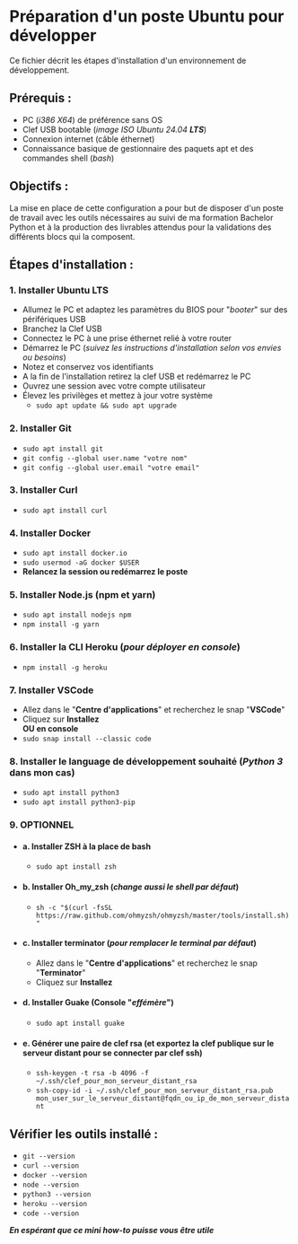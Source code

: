 # Préparation d'un poste Ubuntu pour développer
Ce fichier décrit les étapes d'installation d'un environnement de développement.

## Prérequis :
- PC (_i386 X64_) de préférence sans OS
- Clef USB bootable (_image ISO Ubuntu 24.04 **LTS**_)
- Connexion internet (câble éthernet)
- Connaissance basique de gestionnaire des paquets apt et des commandes shell (_bash_)

## Objectifs :
La mise en place de cette configuration a pour but de disposer d'un poste de travail avec les outils nécessaires au suivi de ma formation Bachelor Python et à la production des livrables attendus pour la validations des différents blocs qui la composent.

## Étapes d'installation :

### 1. Installer Ubuntu LTS
- Allumez le PC et adaptez les paramètres du BIOS pour "_booter_" sur des périfériques USB
- Branchez la Clef USB
- Connectez le PC à une prise éthernet relié à votre router
- Démarrez le PC (_suivez les instructions d'installation selon vos envies ou besoins_)
- Notez et conservez vos identifiants
- A la fin de l'installation retirez la clef USB et redémarrez le PC
- Ouvrez une session avec votre compte utilisateur
- Élevez les privilèges et mettez à jour votre système
    - ```sudo apt update && sudo apt upgrade```


### 2. Installer Git
- ```sudo apt install git```
- ```git config --global user.name "votre nom"```
- ```git config --global user.email "votre email"```

### 3. Installer Curl
- ```sudo apt install curl```

### 4. Installer Docker
- ```sudo apt install docker.io```
- ```sudo usermod -aG docker $USER```
- **Relancez la session ou redémarrez le poste**

### 5. Installer Node.js (npm et yarn)
- ```sudo apt install nodejs npm```
- ```npm install -g yarn```

### 6. Installer la CLI Heroku (_pour déployer en console_)
- ```npm install -g heroku```

### 7. Installer VSCode
- Allez dans le "**Centre d'applications**" et recherchez le snap "**VSCode**"
- Cliquez sur **Installez**<br>**OU en console**
- ```sudo snap install --classic code```

### 8. Installer le language de développement souhaité (_**Python 3**_ dans mon cas)
- ```sudo apt install python3```
- ```sudo apt install python3-pip```

### 9. **OPTIONNEL**

- #### a. Installer ZSH à la place de bash
    - ```sudo apt install zsh```

- #### b. Installer Oh_my_zsh (_change aussi le shell par défaut_)
    - ```sh -c "$(curl -fsSL https://raw.github.com/ohmyzsh/ohmyzsh/master/tools/install.sh)"```

- #### c. Installer terminator (_pour remplacer le terminal par défaut_)
    - Allez dans le "**Centre d'applications**" et recherchez le snap "**Terminator**"
    - Cliquez sur **Installez**

- #### d. Installer Guake (Console "_effémère_")
    - ```sudo apt install guake```

- #### e. Générer une paire de clef rsa (et exportez la clef publique sur le serveur distant pour se connecter par clef ssh)
    - ```ssh-keygen -t rsa -b 4096 -f ~/.ssh/clef_pour_mon_serveur_distant_rsa```
    - ```ssh-copy-id -i ~/.ssh/clef_pour_mon_serveur_distant_rsa.pub mon_user_sur_le_serveur_distant@fqdn_ou_ip_de_mon_serveur_distant```

## Vérifier les outils installé :
- ```git --version```
- ```curl --version```
- ```docker --version```
- ```node --version```
- ```python3 --version```
- ```heroku --version```
- ```code --version```

**_En espérant que ce mini how-to puisse vous être utile_**